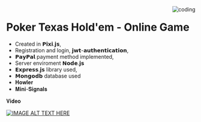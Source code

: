 
<img align="right" alt="coding" src="https://media3.giphy.com/media/EahYBxGgJHLZ6/200w.gif?cid=6c09b952y26fk37rk4c5er8mewuzxw991fui6luu40ygeb82&ep=v1_gifs_search&rid=200w.gif&ct=g">

# Poker Texas Hold'em - Online Game
* Created in 𝗣𝗶𝘅𝗶.𝗷𝘀,
* Registration and login, 𝗷𝘄𝘁-𝗮𝘂𝘁𝗵𝗲𝗻𝘁𝗶𝗰𝗮𝘁𝗶𝗼𝗻,
* 𝗣𝗮𝘆𝗣𝗮𝗹  payment method implemented,
* Server enviroment 𝗡𝗼𝗱𝗲.𝗷𝘀
* 𝗘𝘅𝗽𝗿𝗲𝘀𝘀.𝗷𝘀 library used,
* 𝗠𝗼𝗻𝗴𝗼𝗱𝗯 database used
* 𝐇𝐨𝐰𝐥𝐞𝐫
* 𝐌𝐢𝐧𝐢-𝐒𝐢𝐠𝐧𝐚𝐥𝐬


𝐕𝐢𝐝𝐞𝐨

[![IMAGE ALT TEXT HERE](https://img.youtube.com/vi/Gv7AayuDGc0/0.jpg)](https://www.youtube.com/watch?v=Gv7AayuDGc0)

 
